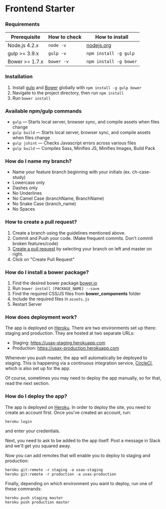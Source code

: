 # Frontend Starter

### Requirements

| Prerequisite    | How to check | How to install
| --------------- | ------------ | ------------- |
| Node.js 4.2.x  | `node -v`    | [nodejs.org](http://nodejs.org/) |
| gulp >= 3.9.x  | `gulp -v`    | `npm install -g gulp` |
| Bower >= 1.7.x | `bower -v`   | `npm install -g bower` |

### Installation

1. Install [gulp](http://gulpjs.com) and [Bower](http://bower.io/) globally with `npm install -g gulp bower`
2. Navigate to the project directory, then run `npm install`
3. Run `bower install`

### Available npm/gulp commands

* `gulp` — Starts local server, browser sync, and compile assets when files change
* `gulp build` — Starts local server, browser sync, and compile assets when files change
* `gulp jshint` — Checks Javascript errors across various files
* `gulp build` — Compiles Sass, Minifies JS, Minifies Images, Build Pack

### How do I name my branch? ###

* Name your feature branch beginning with your initials (ex. ch-case-study)
* Lowercase only
* Dashes only
* No Underlines
* No Camel Case (branchName, BranchName)
* No Snake Case (branch_name)
* No Spaces

### How to create a pull request?

1. Create a branch using the guidelines mentioned above.
2. Commit and Push your code. (Make frequent commits. Don't commit broken features/code)
3. [Create a pull request](https://github.com/robdvr/frontend-starter/pulls) by selecting your branch on left and master on right. 
4. Click on "Create Pull Request"

### How do I install a bower package? ###

1. Find the desired bower package [bower.io](http://bower.io/search/)
2. Run `bower install [PACKAGE_NAME] --save`
3. Find the required CSS/JS files from **bower_components** folder
4. Include the required files in `assets.js`
5. Restart Server

### How does deployment work?

The app is deployed on [Heroku]. There are two environments set up there:
staging and production. They are hosted at two separate URLs:

* Staging: <https://usax-staging.herokuapp.com>
* Production: <https://usax-production.herokuapp.com>

Whenever you push master, the app will automatically be deployed to staging.
This is happening via a continuous integration service, [CircleCI], which is
also set up for the app.

Of course, sometimes you may need to deploy the app manually, so for that, read
the next section.

### How do I deploy the app?

The app is deployed on [Heroku]. In order to deploy the site, you need to
create an account first. Once you've created an account, run:

    heroku login

and enter your credentials.

Next, you need to ask to be added to the app itself. Post a message in Slack and
we'll get you squared away.

Now you can add remotes that will enable you to deploy to staging and
production:

    heroku git:remote -r staging -a usax-staging
    heroku git:remote -r production -a usax-production

Finally, depending on which environment you want to deploy, run one of these
commands:

    heroku push staging master
    heroku push production master

[Heroku]: http://heroku.com
[CircleCI]: http://circleci.com
